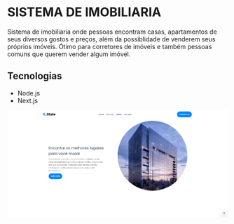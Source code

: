 # SISTEMA DE IMOBILIARIA

Sistema de imobiliaria onde pessoas encontram casas, apartamentos de seus diversos gostos e preços, além da possiblidade de venderem seus próprios imóveis.
Ótimo para corretores de imóveis e também pessoas comuns que querem vender algum imóvel.

## Tecnologias

- Node.js
- Next.js

<img src="Home.png">
